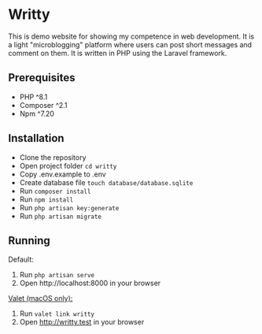 # Writty

This is demo website for showing my competence in web development.
It is a light "microblogging" platform where users can post short messages and
comment on them. It is written in PHP using the Laravel framework.

## Prerequisites
- PHP ^8.1
- Composer ^2.1
- Npm ^7.20

## Installation

- Clone the repository
- Open project folder `cd writty`
- Copy .env.example to .env
- Create database file `touch database/database.sqlite`
- Run `composer install`
- Run `npm install`
- Run `php artisan key:generate`
- Run `php artisan migrate`

## Running

Default:
1) Run `php artisan serve`
2) Open http://localhost:8000 in your browser

[Valet (macOS only):](https://laravel.com/docs/10.x/valet)
1) Run `valet link writty`
2) Open http://writty.test in your browser
